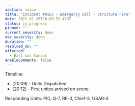 ```yaml
---
section: issue
title: "Incident #0163 - Emergency Call - Structure Fire"
date: 2021-02-28T20:09:32.479Z
status: in_progress
pinned: ""
current_severity: down
max_severity: down
duration: ""
resolved_on: ""
affected:
  - East Los Santos
enableComments: false
---
```

Timeline:

* [20:09] - Units Dispatched.
* [20:12] - First unites arrived on scene.

Responding Units: PIO, Q-7, RE-3, Chief-3, USAR-3